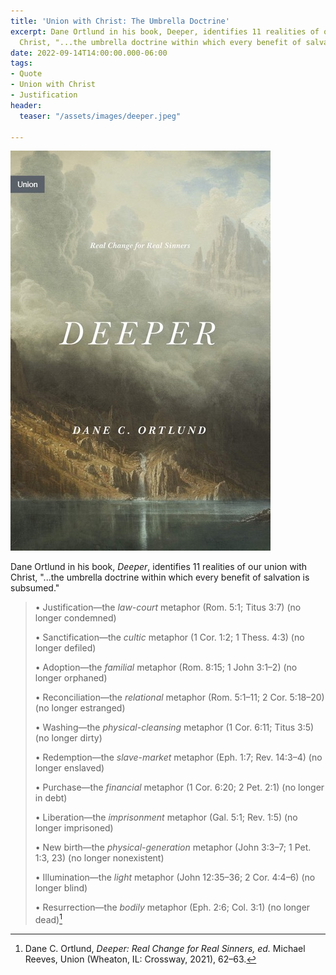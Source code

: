 ```yaml
---
title: 'Union with Christ: The Umbrella Doctrine'
excerpt: Dane Ortlund in his book, Deeper, identifies 11 realities of our union with
  Christ, "...the umbrella doctrine within which every benefit of salvation is subsumed."
date: 2022-09-14T14:00:00.000-06:00
tags:
- Quote
- Union with Christ
- Justification
header:
  teaser: "/assets/images/deeper.jpeg"

---
```

![](/assets/images/deeper.jpeg)

Dane Ortlund in his book, _Deeper_, identifies 11 realities of our union with Christ, "...the umbrella doctrine within which every benefit of salvation is subsumed."

> • Justification—the _law-court_ metaphor (Rom. 5:1; Titus 3:7) (no longer condemned)
>
> • Sanctification—the _cultic_ metaphor (1 Cor. 1:2; 1 Thess. 4:3) (no longer defiled)
>
> • Adoption—the _familial_ metaphor (Rom. 8:15; 1 John 3:1–2) (no longer orphaned)
>
> • Reconciliation—the _relational_ metaphor (Rom. 5:1–11; 2 Cor. 5:18–20) (no longer estranged)
>
> • Washing—the _physical-cleansing_ metaphor (1 Cor. 6:11; Titus 3:5) (no longer dirty)
>
> • Redemption—the _slave-market_ metaphor (Eph. 1:7; Rev. 14:3–4) (no longer enslaved)
>
> • Purchase—the _financial_ metaphor (1 Cor. 6:20; 2 Pet. 2:1) (no longer in debt)
>
> • Liberation—the _imprisonment_ metaphor (Gal. 5:1; Rev. 1:5) (no longer imprisoned)
>
> • New birth—the _physical-generation_ metaphor (John 3:3–7; 1 Pet. 1:3, 23) (no longer nonexistent)
>
> • Illumination—the _light_ metaphor (John 12:35–36; 2 Cor. 4:4–6) (no longer blind)
>
> • Resurrection—the _bodily_ metaphor (Eph. 2:6; Col. 3:1) (no longer dead)[^1]
[^1]: Dane C. Ortlund, *Deeper: Real Change for Real Sinners, ed.* Michael Reeves, Union (Wheaton, IL: Crossway, 2021), 62–63.